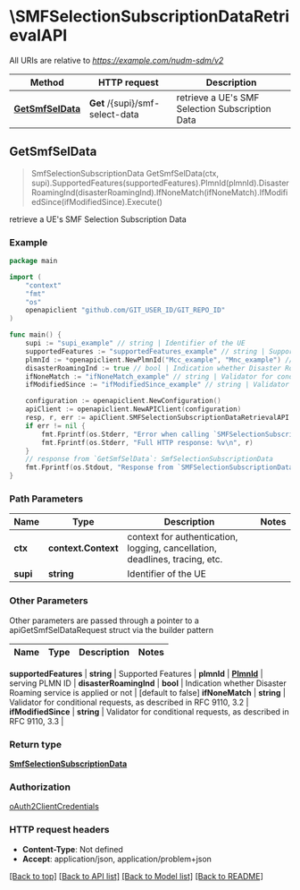 # \SMFSelectionSubscriptionDataRetrievalAPI

All URIs are relative to *https://example.com/nudm-sdm/v2*

Method | HTTP request | Description
------------- | ------------- | -------------
[**GetSmfSelData**](SMFSelectionSubscriptionDataRetrievalAPI.md#GetSmfSelData) | **Get** /{supi}/smf-select-data | retrieve a UE&#39;s SMF Selection Subscription Data



## GetSmfSelData

> SmfSelectionSubscriptionData GetSmfSelData(ctx, supi).SupportedFeatures(supportedFeatures).PlmnId(plmnId).DisasterRoamingInd(disasterRoamingInd).IfNoneMatch(ifNoneMatch).IfModifiedSince(ifModifiedSince).Execute()

retrieve a UE's SMF Selection Subscription Data

### Example

```go
package main

import (
    "context"
    "fmt"
    "os"
    openapiclient "github.com/GIT_USER_ID/GIT_REPO_ID"
)

func main() {
    supi := "supi_example" // string | Identifier of the UE
    supportedFeatures := "supportedFeatures_example" // string | Supported Features (optional)
    plmnId := *openapiclient.NewPlmnId("Mcc_example", "Mnc_example") // PlmnId | serving PLMN ID (optional)
    disasterRoamingInd := true // bool | Indication whether Disaster Roaming service is applied or not (optional) (default to false)
    ifNoneMatch := "ifNoneMatch_example" // string | Validator for conditional requests, as described in RFC 9110, 3.2 (optional)
    ifModifiedSince := "ifModifiedSince_example" // string | Validator for conditional requests, as described in RFC 9110, 3.3 (optional)

    configuration := openapiclient.NewConfiguration()
    apiClient := openapiclient.NewAPIClient(configuration)
    resp, r, err := apiClient.SMFSelectionSubscriptionDataRetrievalAPI.GetSmfSelData(context.Background(), supi).SupportedFeatures(supportedFeatures).PlmnId(plmnId).DisasterRoamingInd(disasterRoamingInd).IfNoneMatch(ifNoneMatch).IfModifiedSince(ifModifiedSince).Execute()
    if err != nil {
        fmt.Fprintf(os.Stderr, "Error when calling `SMFSelectionSubscriptionDataRetrievalAPI.GetSmfSelData``: %v\n", err)
        fmt.Fprintf(os.Stderr, "Full HTTP response: %v\n", r)
    }
    // response from `GetSmfSelData`: SmfSelectionSubscriptionData
    fmt.Fprintf(os.Stdout, "Response from `SMFSelectionSubscriptionDataRetrievalAPI.GetSmfSelData`: %v\n", resp)
}
```

### Path Parameters


Name | Type | Description  | Notes
------------- | ------------- | ------------- | -------------
**ctx** | **context.Context** | context for authentication, logging, cancellation, deadlines, tracing, etc.
**supi** | **string** | Identifier of the UE | 

### Other Parameters

Other parameters are passed through a pointer to a apiGetSmfSelDataRequest struct via the builder pattern


Name | Type | Description  | Notes
------------- | ------------- | ------------- | -------------

 **supportedFeatures** | **string** | Supported Features | 
 **plmnId** | [**PlmnId**](PlmnId.md) | serving PLMN ID | 
 **disasterRoamingInd** | **bool** | Indication whether Disaster Roaming service is applied or not | [default to false]
 **ifNoneMatch** | **string** | Validator for conditional requests, as described in RFC 9110, 3.2 | 
 **ifModifiedSince** | **string** | Validator for conditional requests, as described in RFC 9110, 3.3 | 

### Return type

[**SmfSelectionSubscriptionData**](SmfSelectionSubscriptionData.md)

### Authorization

[oAuth2ClientCredentials](../README.md#oAuth2ClientCredentials)

### HTTP request headers

- **Content-Type**: Not defined
- **Accept**: application/json, application/problem+json

[[Back to top]](#) [[Back to API list]](../README.md#documentation-for-api-endpoints)
[[Back to Model list]](../README.md#documentation-for-models)
[[Back to README]](../README.md)

